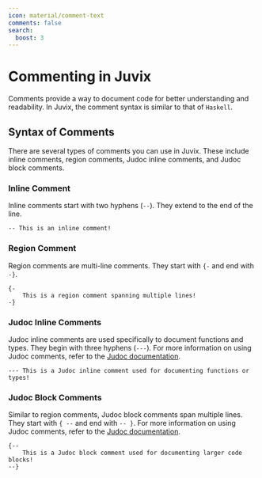 ```yaml
---
icon: material/comment-text
comments: false
search:
  boost: 3
---
```

# Commenting in Juvix

Comments provide a way to document code for better understanding and
readability. In Juvix, the comment syntax is similar to that of `Haskell`.

## Syntax of Comments

There are several types of comments you can use in Juvix. These include inline
comments, region comments, Judoc inline comments, and Judoc block comments.

### Inline Comment

Inline comments start with two hyphens (`--`). They extend to the end of the line.

```juvix
-- This is an inline comment!
```

### Region Comment

Region comments are multi-line comments. They start with `{-` and end with `-}`.

```text
{-
    This is a region comment spanning multiple lines!
-}
```

### Judoc Inline Comments

Judoc inline comments are used specifically to document functions and types.
They begin with three hyphens (`---`). For more information on using Judoc
comments, refer to the [Judoc documentation](./../judoc.md).

```text
--- This is a Judoc inline comment used for documenting functions or types!
```

### Judoc Block Comments

Similar to region comments, Judoc block comments span multiple lines. They start
with `{ --` and end with `-- }`. For more information on using Judoc comments,
refer to the [Judoc documentation](./../judoc.md).

```text
{--
    This is a Judoc block comment used for documenting larger code blocks!
--}
```
